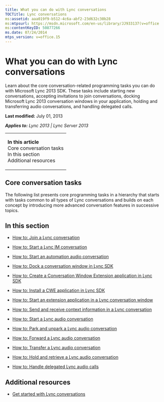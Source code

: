 ```yaml
---
title: What you can do with Lync conversations
TOCTitle: Lync conversations
ms:assetid: aaa019f9-b512-4c6a-abf2-23d632c30b28
ms:mtpsurl: https://msdn.microsoft.com/en-us/library/JJ933137(v=office.15)
ms:contentKeyID: 50877266
ms.date: 07/24/2014
mtps_version: v=office.15
---
```


# What you can do with Lync conversations

Learn about the core conversation-related programming tasks you can do with Microsoft Lync 2013 SDK. These tasks include starting new conversations, accepting invitations to join conversations, docking Microsoft Lync 2013 conversation windows in your application, holding and transferring audio conversations, and handling delegated calls.

**Last modified:** July 01, 2013

***Applies to:** Lync 2013 | Lync Server 2013*

<table>
<colgroup>
<col style="width: 100%" />
</colgroup>
<tbody>
<tr class="odd">
<td><p><strong>In this article</strong><br />
Core conversation tasks<br />
In this section<br />
Additional resources</p></td>
</tr>
</tbody>
</table>

## Core conversation tasks

The following list presents core programming tasks in a hierarchy that starts with tasks common to all types of Lync conversations and builds on each concept by introducing more advanced conversation features in successive topics.

## In this section

  - [How to: Join a Lync conversation](how-to-join-a-lync-conversation.md)

  - [How to: Start a Lync IM conversation](how-to-start-a-lync-im-conversation.md)

  - [How to: Start an automation audio conversation](how-to-start-an-automation-audio-conversation.md)

  - [How to: Dock a conversation window in Lync SDK](how-to-dock-a-conversation-window-in-lync-sdk.md)

  - [How to: Create a Conversation Window Extension application in Lync SDK](how-to-create-a-conversation-window-extension-application-in-lync-sdk.md)

  - [How to: Install a CWE application in Lync SDK](how-to-install-a-cwe-application-in-lync-sdk.md)

  - [How to: Start an extension application in a Lync conversation window](how-to-start-an-extension-application-in-a-lync-conversation-window.md)

  - [How to: Send and receive context information in a Lync conversation](how-to-send-and-receive-context-information-in-a-lync-conversation.md)

  - [How to: Start a Lync audio conversation](how-to-start-a-lync-audio-conversation.md)

  - [How to: Park and unpark a Lync audio conversation](how-to-park-and-unpark-a-lync-audio-conversation.md)

  - [How to: Forward a Lync audio conversation](how-to-forward-a-lync-audio-conversation.md)

  - [How to: Transfer a Lync audio conversation](how-to-transfer-a-lync-audio-conversation.md)

  - [How to: Hold and retrieve a Lync audio conversation](how-to-hold-and-retrieve-a-lync-audio-conversation.md)

  - [How to: Handle delegated Lync audio calls](how-to-handle-delegated-lync-audio-calls.md)

## Additional resources

  - [Get started with Lync conversations](get-started-with-lync-conversations.md)

